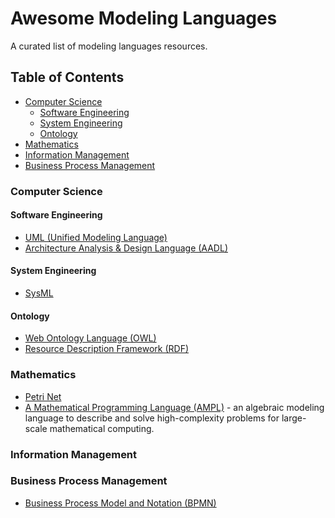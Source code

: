 # Awesome Modeling Languages

A curated list of modeling languages resources.

## Table of Contents

- [Computer Science](computer-science)
  - [Software Engineering](#software-engineering)
  - [System Engineering](#system-engineering)
  - [Ontology](#ontology)
- [Mathematics](#mathematics)
- [Information Management](#information-management)
- [Business Process Management](#business-process-management)

### Computer Science

#### Software Engineering

* [UML (Unified Modeling Language)](http://uml.org/)
* [Architecture Analysis & Design Language (AADL)](https://en.wikipedia.org/wiki/Architecture_Analysis_%26_Design_Language)

#### System Engineering

* [SysML](https://sysml.org/)

#### Ontology

* [Web Ontology Language (OWL)](https://en.wikipedia.org/wiki/Web_Ontology_Language)
* [Resource Description Framework (RDF)](https://en.wikipedia.org/wiki/Resource_Description_Framework)

### Mathematics

* [Petri Net](http://www.informatik.uni-hamburg.de/TGI/PetriNets/index.php)
* [A Mathematical Programming Language (AMPL)](https://ampl.com/) -  an algebraic modeling language to describe and solve high-complexity problems for large-scale mathematical computing.

### Information Management

### Business Process Management

* [Business Process Model and Notation (BPMN)](http://www.bpmn.org/)
